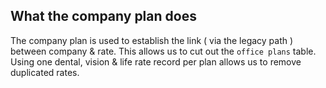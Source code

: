 ## What the company plan does

The company plan is used to establish the link ( via the legacy path ) between company & rate. This allows us to cut out the `office plans` table. Using one dental, vision & life rate record per plan allows us to remove duplicated rates.
